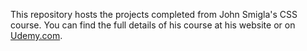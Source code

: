 This repository hosts the projects completed from John Smigla's CSS course. You can find the full details of his course at his website or on [Udemy.com](https://www.udemy.com/course/in-depth-html-css-course-build-responsive-websites).
